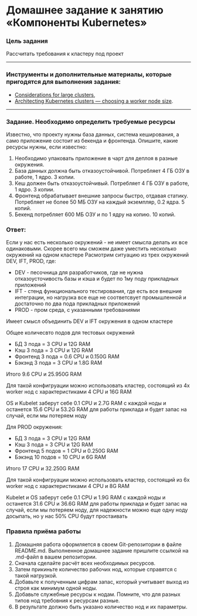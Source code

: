 # Домашнее задание к занятию «Компоненты Kubernetes»

### Цель задания

Рассчитать требования к кластеру под проект

------

### Инструменты и дополнительные материалы, которые пригодятся для выполнения задания:

- [Considerations for large clusters](https://kubernetes.io/docs/setup/best-practices/cluster-large/),
- [Architecting Kubernetes clusters — choosing a worker node size](https://learnk8s.io/kubernetes-node-size).

------

### Задание. Необходимо определить требуемые ресурсы
Известно, что проекту нужны база данных, система кеширования, а само приложение состоит из бекенда и фронтенда. Опишите, какие ресурсы нужны, если известно:

1. Необходимо упаковать приложение в чарт для деплоя в разные окружения. 
2. База данных должна быть отказоустойчивой. Потребляет 4 ГБ ОЗУ в работе, 1 ядро. 3 копии. 
3. Кеш должен быть отказоустойчивый. Потребляет 4 ГБ ОЗУ в работе, 1 ядро. 3 копии. 
4. Фронтенд обрабатывает внешние запросы быстро, отдавая статику. Потребляет не более 50 МБ ОЗУ на каждый экземпляр, 0.2 ядра. 5 копий. 
5. Бекенд потребляет 600 МБ ОЗУ и по 1 ядру на копию. 10 копий.

### Ответ:
Если у нас есть несколько окружений - не имеет смысла делать их все одинаковыми.
Скорее всего мы сможем даже уместить несколько окружений на одном кластере
Расмотрим ситуацию из трех окружений DEV, IFT, PROD, где:
- DEV - песочница для разработчиков, где не нужна отказоусточивость базы и кэша и будет по 1му поду прикладных приложений
- IFT - стенд функционального тестирования, где есть все внешние интеграции, но нагрузка все еще не соответсвует промышленной
и достаточно по два пода прикладных приложений
- PROD - пром среда, с указанными требованиями

Имеет смысл объединить DEV и IFT окружения в одном кластере

Общее количесвто подов для тестовых окружений
- БД 3 пода = 3 CPU и 12G RAM
- Кэш 3 пода = 3 CPU и 12G RAM
- Фронтенд 3 пода = 0.6 CPU и 0.150G RAM
- Бэкэнд 3 пода =  3 CPU и 1.8G RAM

Итого  9.6 CPU и 25.950G RAM

Для такой конфигруации можно использовать кластер, состоящий из
4х worker нод с характеристиками 4 CPU и 16G RAM

OS и Kubelet заберут себе 0.1 CPU и 2.7G RAM с каждой ноды и останется
15.6 CPU и 53.2G RAM для работы приклада и будет запас на случай, если мы потеряем ноду


Для PROD окружения:
- БД 3 пода = 3 CPU и 12G RAM
- Кэш 3 пода = 3 CPU и 12G RAM
- Фронтенд 5 подов = 1 CPU и 0.250G RAM
- Бэкэнд 10 подов = 10 CPU и 6G RAM

Итого 17 CPU и 32.250G RAM

Для такой конфигруации можно использовать кластер, состоящий из
6х worker нод с характеристиками 4 CPU и 8G RAM

Kubelet и OS заберут себе 0.1 CPU и 1.9G RAM с каждой ноды и останется
31.6 CPU и 36.6G RAM для работы приклада и будет запас на случай, если мы потеряем ноду, для надежности можно еще одну ноду досыпать, но у нас 50% CPU будут простаивать

### Правила приёма работы

1. Домашняя работа оформляется в своем Git-репозитории в файле README.md. Выполненное домашнее задание пришлите ссылкой на .md-файл в вашем репозитории.
2. Сначала сделайте расчёт всех необходимых ресурсов.
3. Затем прикиньте количество рабочих нод, которые справятся с такой нагрузкой.
4. Добавьте к полученным цифрам запас, который учитывает выход из строя как минимум одной ноды. 
5. Добавьте служебные ресурсы к нодам. Помните, что для разных типов нод требовния к ресурсам разные. 
6. В результате должно быть указано количество нод и их параметры.

